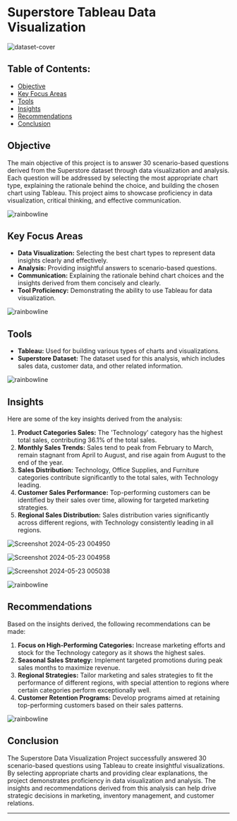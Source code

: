 # Superstore Tableau Data Visualization

![dataset-cover](https://github.com/Asfiya-edu/Superstore-Tableau-Data-Visualization/assets/135417984/ee2237ff-1dae-40d6-aebc-93aa9fdb171b)

## Table of Contents:
- [Objective](#objective)
- [Key Focus Areas](#key-focus-areas)
- [Tools](#tools)
- [Insights](#insights)
- [Recommendations](#recommendations)
- [Conclusion](#conclusion)

## Objective
The main objective of this project is to answer 30 scenario-based questions derived from the Superstore dataset through data visualization and analysis. Each question will be addressed by selecting the most appropriate chart type, explaining the rationale behind the choice, and building the chosen chart using Tableau. This project aims to showcase proficiency in data visualization, critical thinking, and effective communication.

![rainbowline](https://github.com/Asfiya-edu/Superstore-Tableau-Data-Visualization/assets/135417984/5285dd29-52ab-49c6-a758-a77d37597058)

## Key Focus Areas
- **Data Visualization:** Selecting the best chart types to represent data insights clearly and effectively.
- **Analysis:** Providing insightful answers to scenario-based questions.
- **Communication:** Explaining the rationale behind chart choices and the insights derived from them concisely and clearly.
- **Tool Proficiency:** Demonstrating the ability to use Tableau for data visualization.

![rainbowline](https://github.com/Asfiya-edu/Superstore-Tableau-Data-Visualization/assets/135417984/5285dd29-52ab-49c6-a758-a77d37597058)

## Tools
- **Tableau:** Used for building various types of charts and visualizations.
- **Superstore Dataset:** The dataset used for this analysis, which includes sales data, customer data, and other related information.

![rainbowline](https://github.com/Asfiya-edu/Superstore-Tableau-Data-Visualization/assets/135417984/5285dd29-52ab-49c6-a758-a77d37597058)

## Insights
Here are some of the key insights derived from the analysis:

1. **Product Categories Sales:** The 'Technology' category has the highest total sales, contributing 36.1% of the total sales.
2. **Monthly Sales Trends:** Sales tend to peak from February to March, remain stagnant from April to August, and rise again from August to the end of the year.
3. **Sales Distribution:** Technology, Office Supplies, and Furniture categories contribute significantly to the total sales, with Technology leading.
4. **Customer Sales Performance:** Top-performing customers can be identified by their sales over time, allowing for targeted marketing strategies.
5. **Regional Sales Distribution:** Sales distribution varies significantly across different regions, with Technology consistently leading in all regions.
   
![Screenshot 2024-05-23 004950](https://github.com/Asfiya-edu/Superstore-Tableau-Data-Visualization/assets/135417984/2c9f9042-8969-4702-a55b-c75d75210a96)

![Screenshot 2024-05-23 004958](https://github.com/Asfiya-edu/Superstore-Tableau-Data-Visualization/assets/135417984/38f46b41-7202-4650-94b6-b98ba11a2aa0)

![Screenshot 2024-05-23 005038](https://github.com/Asfiya-edu/Superstore-Tableau-Data-Visualization/assets/135417984/9ee96a35-616e-4fc3-a577-0246af0f0ac2)


![rainbowline](https://github.com/Asfiya-edu/Superstore-Tableau-Data-Visualization/assets/135417984/5285dd29-52ab-49c6-a758-a77d37597058)

## Recommendations
Based on the insights derived, the following recommendations can be made:

1. **Focus on High-Performing Categories:** Increase marketing efforts and stock for the Technology category as it shows the highest sales.
2. **Seasonal Sales Strategy:** Implement targeted promotions during peak sales months to maximize revenue.
3. **Regional Strategies:** Tailor marketing and sales strategies to fit the performance of different regions, with special attention to regions where certain categories perform exceptionally well.
4. **Customer Retention Programs:** Develop programs aimed at retaining top-performing customers based on their sales patterns.

![rainbowline](https://github.com/Asfiya-edu/Superstore-Tableau-Data-Visualization/assets/135417984/5285dd29-52ab-49c6-a758-a77d37597058)

## Conclusion
The Superstore Data Visualization Project successfully answered 30 scenario-based questions using Tableau to create insightful visualizations. By selecting appropriate charts and providing clear explanations, the project demonstrates proficiency in data visualization and analysis. The insights and recommendations derived from this analysis can help drive strategic decisions in marketing, inventory management, and customer relations.

---
